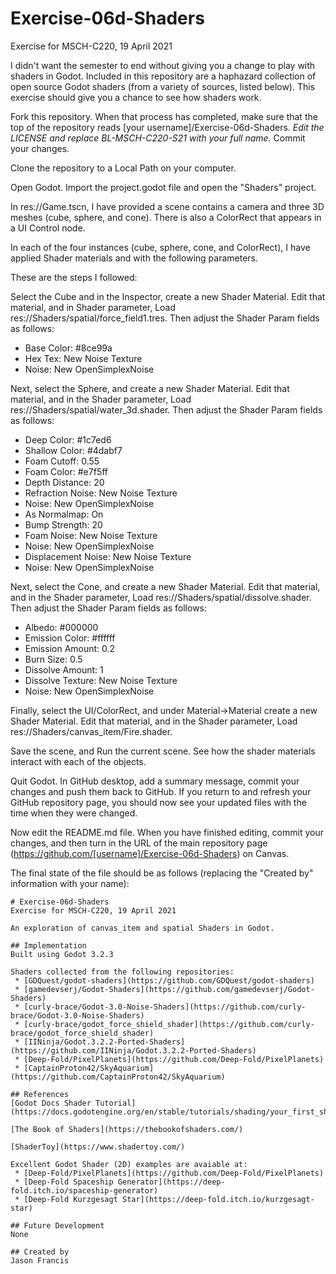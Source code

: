 # Exercise-06d-Shaders
Exercise for MSCH-C220, 19 April 2021

I didn't want the semester to end without giving you a change to play with shaders in Godot. Included in this repository are a haphazard collection of open source Godot shaders (from a variety of sources, listed below). This exercise should give you a chance to see how shaders work.

Fork this repository. When that process has completed, make sure that the top of the repository reads [your username]/Exercise-06d-Shaders. *Edit the LICENSE and replace BL-MSCH-C220-S21 with your full name.* Commit your changes.

Clone the repository to a Local Path on your computer.

Open Godot. Import the project.godot file and open the "Shaders" project.

In res://Game.tscn, I have provided a scene contains a camera and three 3D meshes (cube, sphere, and cone). There is also a ColorRect that appears in a UI Control node.

In each of the four instances (cube, sphere, cone, and ColorRect), I have applied Shader materials and with the following parameters.

These are the steps I followed:

Select the Cube and in the Inspector, create a new Shader Material. Edit that material, and in Shader parameter, Load res://Shaders/spatial/force_field1.tres. Then adjust the Shader Param fields as follows:
 * Base Color: #8ce99a
 * Hex Tex: New Noise Texture
  * Noise: New OpenSimplexNoise

Next, select the Sphere, and create a new Shader Material. Edit that material, and in the Shader parameter, Load res://Shaders/spatial/water_3d.shader. Then adjust the Shader Param fields as follows:
 * Deep Color: #1c7ed6
 * Shallow Color: #4dabf7
 * Foam Cutoff: 0.55
 * Foam Color: #e7f5ff
 * Depth Distance: 20
 * Refraction Noise: New Noise Texture
  * Noise: New OpenSimplexNoise
  * As Normalmap: On
  * Bump Strength: 20
 * Foam Noise: New Noise Texture
  * Noise: New OpenSimplexNoise
 * Displacement Noise: New Noise Texture
  * Noise: New OpenSimplexNoise

Next, select the Cone, and create a new Shader Material. Edit that material, and in the Shader parameter, Load res://Shaders/spatial/dissolve.shader. Then adjust the Shader Param fields as follows:
 * Albedo: #000000
 * Emission Color: #ffffff
 * Emission Amount: 0.2
 * Burn Size: 0.5
 * Dissolve Amount: 1
 * Dissolve Texture: New Noise Texture
  * Noise: New OpenSimplexNoise

Finally, select the UI/ColorRect, and under Material->Material create a new Shader Material. Edit that material, and in the Shader parameter, Load res://Shaders/canvas_item/Fire.shader.

Save the scene, and Run the current scene. See how the shader materials interact with each of the objects.

Quit Godot. In GitHub desktop, add a summary message, commit your changes and push them back to GitHub. If you return to and refresh your GitHub repository page, you should now see your updated files with the time when they were changed.

Now edit the README.md file. When you have finished editing, commit your changes, and then turn in the URL of the main repository page (https://github.com/[username]/Exercise-06d-Shaders) on Canvas.

The final state of the file should be as follows (replacing the "Created by" information with your name):
```
# Exercise-06d-Shaders
Exercise for MSCH-C220, 19 April 2021

An exploration of canvas_item and spatial Shaders in Godot.

## Implementation
Built using Godot 3.2.3

Shaders collected from the following repositories:
 * [GDQuest/godot-shaders](https://github.com/GDQuest/godot-shaders)
 * [gamedevserj/Godot-Shaders](https://github.com/gamedevserj/Godot-Shaders)
 * [curly-brace/Godot-3.0-Noise-Shaders](https://github.com/curly-brace/Godot-3.0-Noise-Shaders)
 * [curly-brace/godot_force_shield_shader](https://github.com/curly-brace/godot_force_shield_shader)
 * [IINinja/Godot.3.2.2-Ported-Shaders](https://github.com/IINinja/Godot.3.2.2-Ported-Shaders)
 * [Deep-Fold/PixelPlanets](https://github.com/Deep-Fold/PixelPlanets)
 * [CaptainProton42/SkyAquarium](https://github.com/CaptainProton42/SkyAquarium)

## References
[Godot Docs Shader Tutorial](https://docs.godotengine.org/en/stable/tutorials/shading/your_first_shader/index.html)

[The Book of Shaders](https://thebookofshaders.com/)

[ShaderToy](https://www.shadertoy.com/)

Excellent Godot Shader (2D) examples are avaiable at:
 * [Deep-Fold/PixelPlanets](https://github.com/Deep-Fold/PixelPlanets)
 * [Deep-Fold Spaceship Generator](https://deep-fold.itch.io/spaceship-generator)
 * [Deep-Fold Kurzgesagt Star](https://deep-fold.itch.io/kurzgesagt-star)

## Future Development
None

## Created by 
Jason Francis
```